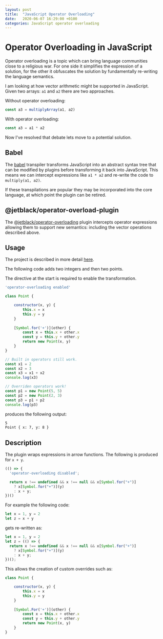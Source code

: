 ```yaml
---
layout: post
title:  "JavaScript Operator Overloading"
date:   2020-06-07 16:29:00 +0100
categories: JavaScript operator overloading
---
```


# Operator Overloading in JavaScript

Operator overloading is a topic which can bring language communities close to a
religious war. For one side it simplifies the expression of a solution, for the
other it obfuscates the solution by fundamentally re-writing the language
semantics.

I am looking at how vector arithmetic might be supported in JavaScript. Given
two arrays: `a1` and `a2` there are two approaches.

Without operator overloading:

```javascript
const a3 = multiplyArray(a1, a2)
```

With operator overloading:

```javascript
const a3 = a1 * a2
```

Now I've resolved that debate lets move to a potential solution.

## Babel

The [babel](https://babeljs.io/) transpiler transforms JavaScript into an
abstract syntax tree that can be modified by plugins before transforming it
back into JavaScript. This means we can intercept expressions like `a1 * a2`
and re-write the code to `multiply(a1, a2)`.

If these transpilations are popular they may be incorporated into the core
language, at which point the plugin can be retired.

## @jetblack/operator-overload-plugin

The [@jetblack/operator-overloading](https://github.com/rob-blackbourn/jetblack-operator-overloading)
plugin intercepts operator expressions allowing them to support new semantics:
including the vector operations described above.

## Usage

The project is described in more detail [here](https://github.com/rob-blackbourn/jetblack-operator-overloading).

The following code adds two integers and then two points.

The directive at the start is required to enable the transformation.

```javascript
'operator-overloading enabled'

class Point {

    constructor(x, y) {
        this.x = x
        this.y = y
    }
    
    [Symbol.for('+')](other) {
        const x = this.x + other.x
        const y = this.y + other.y
        return new Point(x, y)
    }
}

// Built in operators still work.
const x1 = 2
const x2 = 3
const x3 = x1 + x2
console.log(x3)

// Overriden operators work!
const p1 = new Point(5, 5)
const p2 = new Point(2, 3)
const p3 = p1 + p2
console.log(p3)
```
produces the following output:
```bash
5
Point { x: 7, y: 8 }
```

## Description

The plugin wraps expressions in arrow functions. The following is produced for `x + y`.

```javascript
(() => {
  'operator-overloading disabled';

  return x !== undefined && x !== null && x[Symbol.for("+")]
    ? x[Symbol.for("+")](y)
    : x + y;
})()
```

For example the following code:
```javascript
let x = 1, y = 2
let z = x + y
```
gets re-written as:
```javascript
let x = 1, y = 2
let z = (() => {
  return x !== undefined && x !== null && x[Symbol.for("+")]
    ? x[Symbol.for("+")](y)
    : x + y;
})();
```

This allows the creation of custom overrides such as:
```javascript
class Point {

    constructor(x, y) {
        this.x = x
        this.y = y
    }
    
    [Symbol.For('+')](other) {
        const x = this.x + other.x
        const y = this.y + other.y
        return new Point(x, y)
    }
}
```

